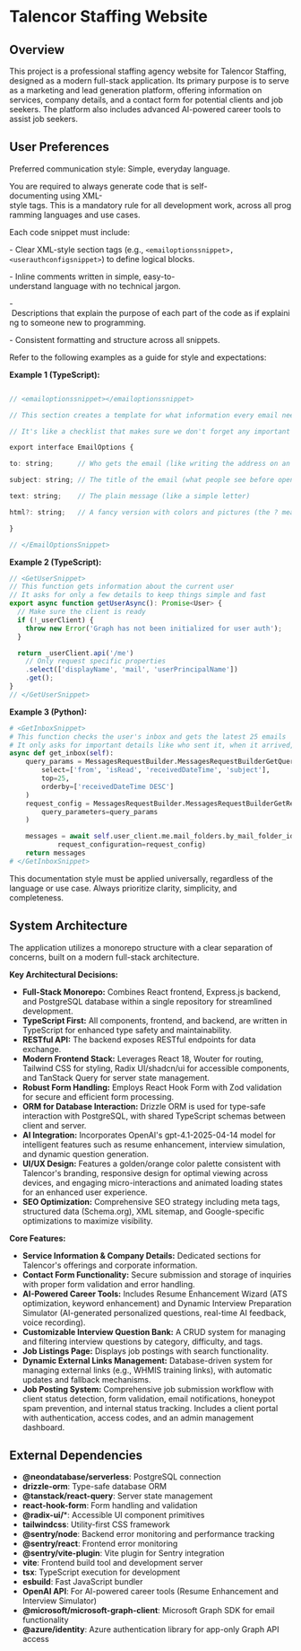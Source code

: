 # Talencor Staffing Website

## Overview

This project is a professional staffing agency website for Talencor Staffing, designed as a modern full-stack application. Its primary purpose is to serve as a marketing and lead generation platform, offering information on services, company details, and a contact form for potential clients and job seekers. The platform also includes advanced AI-powered career tools to assist job seekers.

## User Preferences

Preferred communication style: Simple, everyday language.

You are required to always generate code that is self-documenting using XML-style tags. This is a mandatory rule for all development work, across all programming languages and use cases.

Each code snippet must include:

- Clear XML-style section tags (e.g., `<emailoptionssnippet>, <userauthconfigsnippet>`) to define logical blocks.

- Inline comments written in simple, easy-to-understand language with no technical jargon.

- Descriptions that explain the purpose of each part of the code as if explaining to someone new to programming.

- Consistent formatting and structure across all snippets.

Refer to the following examples as a guide for style and expectations:

**Example 1 (TypeScript):**

```typescript

// <emailoptionssnippet></emailoptionssnippet>

// This section creates a template for what information every email needs

// It's like a checklist that makes sure we don't forget any important parts of an email

export interface EmailOptions {

to: string;      // Who gets the email (like writing the address on an envelope)

subject: string; // The title of the email (what people see before opening it)

text: string;    // The plain message (like a simple letter)

html?: string;   // A fancy version with colors and pictures (the ? means we don't always need this)

}

// </EmailOptionsSnippet>
```

**Example 2 (TypeScript):**

```typescript
// <GetUserSnippet>
// This function gets information about the current user
// It asks for only a few details to keep things simple and fast
export async function getUserAsync(): Promise<User> {
  // Make sure the client is ready
  if (!_userClient) {
    throw new Error('Graph has not been initialized for user auth');
  }

  return _userClient.api('/me')
    // Only request specific properties
    .select(['displayName', 'mail', 'userPrincipalName'])
    .get();
}
// </GetUserSnippet>
```

**Example 3 (Python):**

```python
# <GetInboxSnippet>
# This function checks the user's inbox and gets the latest 25 emails
# It only asks for important details like who sent it, when it arrived, and the subject
async def get_inbox(self):
    query_params = MessagesRequestBuilder.MessagesRequestBuilderGetQueryParameters(
        select=['from', 'isRead', 'receivedDateTime', 'subject'],
        top=25,
        orderby=['receivedDateTime DESC']
    )
    request_config = MessagesRequestBuilder.MessagesRequestBuilderGetRequestConfiguration(
        query_parameters=query_params
    )

    messages = await self.user_client.me.mail_folders.by_mail_folder_id('inbox').messages.get(
            request_configuration=request_config)
    return messages
# </GetInboxSnippet>
```

This documentation style must be applied universally, regardless of the language or use case. Always prioritize clarity, simplicity, and completeness.

## System Architecture

The application utilizes a monorepo structure with a clear separation of concerns, built on a modern full-stack architecture.

**Key Architectural Decisions:**
- **Full-Stack Monorepo:** Combines React frontend, Express.js backend, and PostgreSQL database within a single repository for streamlined development.
- **TypeScript First:** All components, frontend, and backend, are written in TypeScript for enhanced type safety and maintainability.
- **RESTful API:** The backend exposes RESTful endpoints for data exchange.
- **Modern Frontend Stack:** Leverages React 18, Wouter for routing, Tailwind CSS for styling, Radix UI/shadcn/ui for accessible components, and TanStack Query for server state management.
- **Robust Form Handling:** Employs React Hook Form with Zod validation for secure and efficient form processing.
- **ORM for Database Interaction:** Drizzle ORM is used for type-safe interaction with PostgreSQL, with shared TypeScript schemas between client and server.
- **AI Integration:** Incorporates OpenAI's gpt-4.1-2025-04-14 model for intelligent features such as resume enhancement, interview simulation, and dynamic question generation.
- **UI/UX Design:** Features a golden/orange color palette consistent with Talencor's branding, responsive design for optimal viewing across devices, and engaging micro-interactions and animated loading states for an enhanced user experience.
- **SEO Optimization:** Comprehensive SEO strategy including meta tags, structured data (Schema.org), XML sitemap, and Google-specific optimizations to maximize visibility.

**Core Features:**
- **Service Information & Company Details:** Dedicated sections for Talencor's offerings and corporate information.
- **Contact Form Functionality:** Secure submission and storage of inquiries with proper form validation and error handling.
- **AI-Powered Career Tools:** Includes Resume Enhancement Wizard (ATS optimization, keyword enhancement) and Dynamic Interview Preparation Simulator (AI-generated personalized questions, real-time AI feedback, voice recording).
- **Customizable Interview Question Bank:** A CRUD system for managing and filtering interview questions by category, difficulty, and tags.
- **Job Listings Page:** Displays job postings with search functionality.
- **Dynamic External Links Management:** Database-driven system for managing external links (e.g., WHMIS training links), with automatic updates and fallback mechanisms.
- **Job Posting System:** Comprehensive job submission workflow with client status detection, form validation, email notifications, honeypot spam prevention, and internal status tracking. Includes a client portal with authentication, access codes, and an admin management dashboard.

## External Dependencies

- **@neondatabase/serverless**: PostgreSQL connection
- **drizzle-orm**: Type-safe database ORM
- **@tanstack/react-query**: Server state management
- **react-hook-form**: Form handling and validation
- **@radix-ui/***: Accessible UI component primitives
- **tailwindcss**: Utility-first CSS framework
- **@sentry/node**: Backend error monitoring and performance tracking
- **@sentry/react**: Frontend error monitoring
- **@sentry/vite-plugin**: Vite plugin for Sentry integration
- **vite**: Frontend build tool and development server
- **tsx**: TypeScript execution for development
- **esbuild**: Fast JavaScript bundler
- **OpenAI API**: For AI-powered career tools (Resume Enhancement and Interview Simulator)
- **@microsoft/microsoft-graph-client**: Microsoft Graph SDK for email functionality
- **@azure/identity**: Azure authentication library for app-only Graph API access